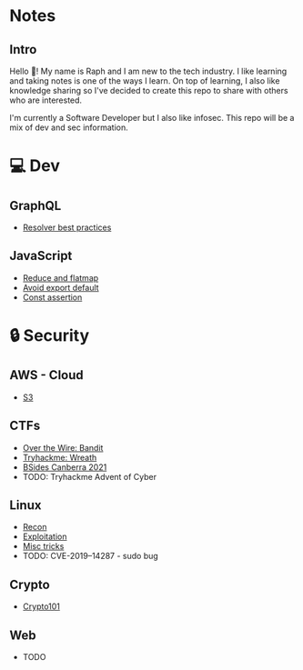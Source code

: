 # Notes

## Intro

Hello 👋! 
My name is Raph and I am new to the tech industry.
I like learning and taking notes is one of the ways I learn. On top of learning, I also like knowledge sharing so I've decided to create this repo to share with others who are interested.

I'm currently a Software Developer but I also like infosec. This repo will be a mix of dev and sec information.

# 💻 Dev

## GraphQL

- [Resolver best practices](dev/graphql/resolver-best-practices.md)


## JavaScript

- [Reduce and flatmap](dev/javascript/reduce-flatmap.md)
- [Avoid export default](dev/javascript/avoid-export-default.md)
- [Const assertion](dev/javascript/constAssertion.md)

# 🔒 Security

## AWS - Cloud

- [S3](security/aws/s3.md)

## CTFs

- [Over the Wire: Bandit](security/CTF/bandit/)
- [Tryhackme: Wreath](security/CTF/tryhackMe/../tryHackMe/wreath/)
- [BSides Canberra 2021](security/CTF/bsidescbr2021/README.md)
- TODO: Tryhackme Advent of Cyber

## Linux

- [Recon](security/linux/recon/)
- [Exploitation](security/linux/explotiation/)
- [Misc tricks](security/linux/lesserKnown.sh)
- TODO: CVE-2019–14287 - sudo bug 

## Crypto

- [Crypto101](security/crypto/crypto101.md)

## Web

- TODO
